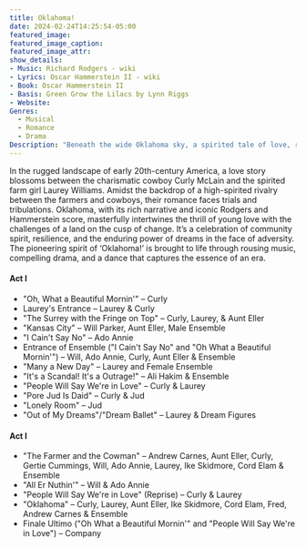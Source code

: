 ```yaml
---
title: Oklahoma!
date: 2024-02-24T14:25:54-05:00
featured_image: 
featured_image_caption: 
featured_image_attr:
show_details: 
- Music: Richard Rodgers - wiki
- Lyrics: Oscar Hammerstein II - wiki
- Book: Oscar Hammerstein II
- Basis: Green Grow the Lilacs by Lynn Riggs
- Website: 
Genres:
  - Musical
  - Romance
  - Drama
Description: "Beneath the wide Oklahoma sky, a spirited tale of love, rivalry, and dreams unfolds. Oklahoma captures the heart of a new America with its mesmerizing music and vibrant characters."
---
```

In the rugged landscape of early 20th-century America, a love story blossoms between the charismatic cowboy Curly McLain and the spirited farm girl Laurey Williams. Amidst the backdrop of a high-spirited rivalry between the farmers and cowboys, their romance faces trials and tribulations. Oklahoma, with its rich narrative and iconic Rodgers and Hammerstein score, masterfully intertwines the thrill of young love with the challenges of a land on the cusp of change. It’s a celebration of community spirit, resilience, and the enduring power of dreams in the face of adversity. The pioneering spirit of ‘Oklahoma!’ is brought to life through rousing music, compelling drama, and a dance that captures the essence of an era.

#### Act I
- "Oh, What a Beautiful Mornin'" – Curly
- Laurey's Entrance – Laurey & Curly
- "The Surrey with the Fringe on Top" – Curly, Laurey, & Aunt Eller
- "Kansas City" – Will Parker, Aunt Eller, Male Ensemble
- "I Cain't Say No" – Ado Annie
- Entrance of Ensemble ("I Cain't Say No" and "Oh What a Beautiful Mornin'") – Will, Ado Annie, Curly, Aunt Eller & Ensemble
- "Many a New Day" – Laurey and Female Ensemble
- "It's a Scandal! It's a Outrage!" – Ali Hakim & Ensemble
- "People Will Say We're in Love" – Curly & Laurey
- "Pore Jud Is Daid" – Curly & Jud
- "Lonely Room" – Jud
- "Out of My Dreams"/"Dream Ballet" – Laurey & Dream Figures

#### Act I
- "The Farmer and the Cowman" – Andrew Carnes, Aunt Eller, Curly, Gertie Cummings, Will, Ado Annie, Laurey, Ike Skidmore, Cord Elam & Ensemble
- "All Er Nuthin'" – Will & Ado Annie
- "People Will Say We're in Love" (Reprise) – Curly & Laurey
- "Oklahoma" – Curly, Laurey, Aunt Eller, Ike Skidmore, Cord Elam, Fred, Andrew Carnes & Ensemble
- Finale Ultimo ("Oh What a Beautiful Mornin'" and "People Will Say We're in Love") – Company
